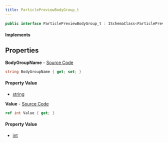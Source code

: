 ```yaml
---
title: ParticlePreviewBodyGroup_t
---
```


```csharp
public interface ParticlePreviewBodyGroup_t : ISchemaClass<ParticlePreviewBodyGroup_t>, ISchemaField, ISchemaClass, INativeHandle
```

#### Implements

## Properties

**BodyGroupName** - [Source Code](https://github.com/swiftly-solution/swiftlys2/blob/main/managed/src/SwiftlyS2.Generated/Schemas/Interfaces/ParticlePreviewBodyGroup_t.cs#L16)

```csharp
string BodyGroupName { get; set; }
```

#### Property Value

- [string](https://learn.microsoft.com/dotnet/api/system.string)

**Value** - [Source Code](https://github.com/swiftly-solution/swiftlys2/blob/main/managed/src/SwiftlyS2.Generated/Schemas/Interfaces/ParticlePreviewBodyGroup_t.cs#L18)

```csharp
ref int Value { get; }
```

#### Property Value

- [int](https://learn.microsoft.com/dotnet/api/system.int32)

